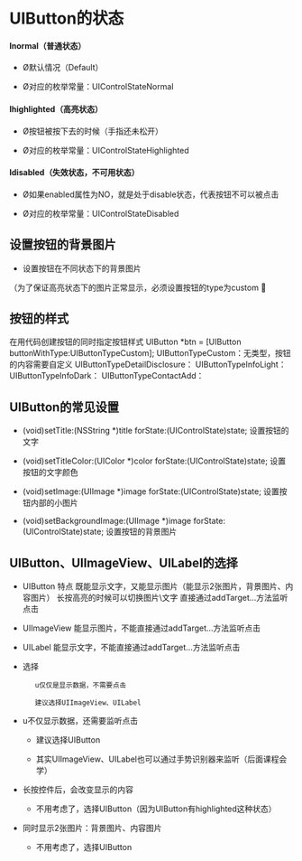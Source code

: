 # UIButton的状态

#### lnormal（普通状态）

* Ø默认情况（Default）

* Ø对应的枚举常量：UIControlStateNormal


#### lhighlighted（高亮状态）

* Ø按钮被按下去的时候（手指还未松开）

* Ø对应的枚举常量：UIControlStateHighlighted


#### ldisabled（失效状态，不可用状态）

* Ø如果enabled属性为NO，就是处于disable状态，代表按钮不可以被点击

* Ø对应的枚举常量：UIControlStateDisabled


## 设置按钮的背景图片

* 设置按钮在不同状态下的背景图片

（为了保证高亮状态下的图片正常显示，必须设置按钮的type为custom 

## 按钮的样式

在用代码创建按钮的同时指定按钮样式
UIButton \*btn = \[UIButton buttonWithType:UIButtonTypeCustom\]; 
UIButtonTypeCustom：无类型，按钮的内容需要自定义
UIButtonTypeDetailDisclosure： 
UIButtonTypeInfoLight： 
UIButtonTypeInfoDark： 
UIButtonTypeContactAdd：

## UIButton的常见设置

* \(void\)setTitle:\(NSString \*\)title forState:\(UIControlState\)state;
  设置按钮的文字

* \(void\)setTitleColor:\(UIColor \*\)color forState:\(UIControlState\)state;
  设置按钮的文字颜色

* \(void\)setImage:\(UIImage \*\)image forState:\(UIControlState\)state; 
  设置按钮内部的小图片

* \(void\)setBackgroundImage:\(UIImage \*\)image forState:\(UIControlState\)state;
  设置按钮的背景图片


## UIButton、UIImageView、UILabel的选择

* UIButton
  特点
  既能显示文字，又能显示图片（能显示2张图片，背景图片、内容图片）
  长按高亮的时候可以切换图片\文字
  直接通过addTarget...方法监听点击

* UIImageView
  能显示图片，不能直接通过addTarget...方法监听点击


* UILabel
  能显示文字，不能直接通过addTarget...方法监听点击
* 选择


         u仅仅是显示数据，不需要点击

         建议选择UIImageView、UILabel

* u不仅显示数据，还需要监听点击

  * 建议选择UIButton

  * 其实UIImageView、UILabel也可以通过手势识别器来监听（后面课程会学）


* 长按控件后，会改变显示的内容

  * 不用考虑了，选择UIButton（因为UIButton有highlighted这种状态）


* 同时显示2张图片：背景图片、内容图片

  * 不用考虑了，选择UIButton



